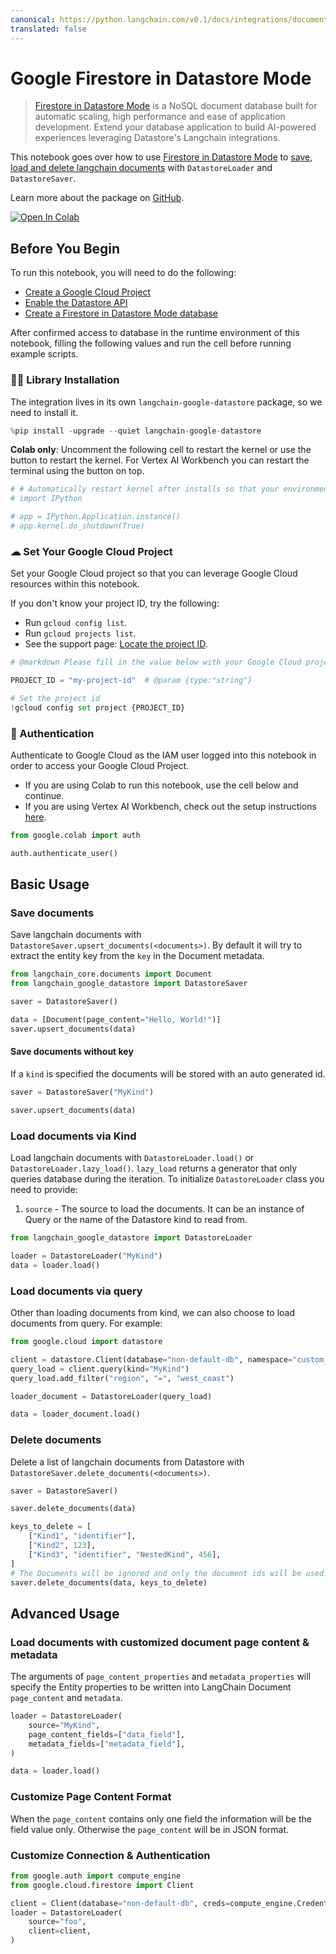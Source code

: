 ```yaml
---
canonical: https://python.langchain.com/v0.1/docs/integrations/document_loaders/google_datastore
translated: false
---
```


# Google Firestore in Datastore Mode

> [Firestore in Datastore Mode](https://cloud.google.com/datastore) is a NoSQL document database built for automatic scaling, high performance and ease of application development. Extend your database application to build AI-powered experiences leveraging Datastore's Langchain integrations.

This notebook goes over how to use [Firestore in Datastore Mode](https://cloud.google.com/datastore) to [save, load and delete langchain documents](/docs/modules/data_connection/document_loaders/) with `DatastoreLoader` and `DatastoreSaver`.

Learn more about the package on [GitHub](https://github.com/googleapis/langchain-google-datastore-python/).

[![Open In Colab](https://colab.research.google.com/assets/colab-badge.svg)](https://colab.research.google.com/github/googleapis/langchain-google-datastore-python/blob/main/docs/document_loader.ipynb)

## Before You Begin

To run this notebook, you will need to do the following:

* [Create a Google Cloud Project](https://developers.google.com/workspace/guides/create-project)
* [Enable the Datastore API](https://console.cloud.google.com/flows/enableapi?apiid=datastore.googleapis.com)
* [Create a Firestore in Datastore Mode database](https://cloud.google.com/datastore/docs/manage-databases)

After confirmed access to database in the runtime environment of this notebook, filling the following values and run the cell before running example scripts.

### 🦜🔗 Library Installation

The integration lives in its own `langchain-google-datastore` package, so we need to install it.

```python
%pip install -upgrade --quiet langchain-google-datastore
```

**Colab only**: Uncomment the following cell to restart the kernel or use the button to restart the kernel. For Vertex AI Workbench you can restart the terminal using the button on top.

```python
# # Automatically restart kernel after installs so that your environment can access the new packages
# import IPython

# app = IPython.Application.instance()
# app.kernel.do_shutdown(True)
```

### ☁ Set Your Google Cloud Project

Set your Google Cloud project so that you can leverage Google Cloud resources within this notebook.

If you don't know your project ID, try the following:

* Run `gcloud config list`.
* Run `gcloud projects list`.
* See the support page: [Locate the project ID](https://support.google.com/googleapi/answer/7014113).

```python
# @markdown Please fill in the value below with your Google Cloud project ID and then run the cell.

PROJECT_ID = "my-project-id"  # @param {type:"string"}

# Set the project id
!gcloud config set project {PROJECT_ID}
```

### 🔐 Authentication

Authenticate to Google Cloud as the IAM user logged into this notebook in order to access your Google Cloud Project.

- If you are using Colab to run this notebook, use the cell below and continue.
- If you are using Vertex AI Workbench, check out the setup instructions [here](https://github.com/GoogleCloudPlatform/generative-ai/tree/main/setup-env).

```python
from google.colab import auth

auth.authenticate_user()
```

## Basic Usage

### Save documents

Save langchain documents with `DatastoreSaver.upsert_documents(<documents>)`. By default it will try to extract the entity key from the `key` in the Document metadata.

```python
from langchain_core.documents import Document
from langchain_google_datastore import DatastoreSaver

saver = DatastoreSaver()

data = [Document(page_content="Hello, World!")]
saver.upsert_documents(data)
```

#### Save documents without key

If a `kind` is specified the documents will be stored with an auto generated id.

```python
saver = DatastoreSaver("MyKind")

saver.upsert_documents(data)
```

### Load documents via Kind

Load langchain documents with `DatastoreLoader.load()` or `DatastoreLoader.lazy_load()`. `lazy_load` returns a generator that only queries database during the iteration. To initialize `DatastoreLoader` class you need to provide:
1. `source` - The source to load the documents. It can be an instance of Query or the name of the Datastore kind to read from.

```python
from langchain_google_datastore import DatastoreLoader

loader = DatastoreLoader("MyKind")
data = loader.load()
```

### Load documents via query

Other than loading documents from kind, we can also choose to load documents from query. For example:

```python
from google.cloud import datastore

client = datastore.Client(database="non-default-db", namespace="custom_namespace")
query_load = client.query(kind="MyKind")
query_load.add_filter("region", "=", "west_coast")

loader_document = DatastoreLoader(query_load)

data = loader_document.load()
```

### Delete documents

Delete a list of langchain documents from Datastore with `DatastoreSaver.delete_documents(<documents>)`.

```python
saver = DatastoreSaver()

saver.delete_documents(data)

keys_to_delete = [
    ["Kind1", "identifier"],
    ["Kind2", 123],
    ["Kind3", "identifier", "NestedKind", 456],
]
# The Documents will be ignored and only the document ids will be used.
saver.delete_documents(data, keys_to_delete)
```

## Advanced Usage

### Load documents with customized document page content & metadata

The arguments of `page_content_properties` and `metadata_properties` will specify the Entity properties to be written into LangChain Document `page_content` and `metadata`.

```python
loader = DatastoreLoader(
    source="MyKind",
    page_content_fields=["data_field"],
    metadata_fields=["metadata_field"],
)

data = loader.load()
```

### Customize Page Content Format

When the `page_content` contains only one field the information will be the field value only. Otherwise the `page_content` will be in JSON format.

### Customize Connection & Authentication

```python
from google.auth import compute_engine
from google.cloud.firestore import Client

client = Client(database="non-default-db", creds=compute_engine.Credentials())
loader = DatastoreLoader(
    source="foo",
    client=client,
)
```